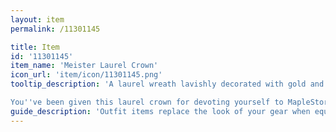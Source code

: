 ```yaml
---
layout: item
permalink: /11301145

title: Item
id: '11301145'
item_name: 'Meister Laurel Crown'
icon_url: 'item/icon/11301145.png'
tooltip_description: 'A laurel wreath lavishly decorated with gold and feathers. The following phrase is inscribed across the interior.

You''ve been given this laurel crown for devoting yourself to MapleStory 2. It contains our hope that your brilliant exploits will grow and inspire others across Maple World. Keep on adventuring and creating, and may the blessings of the goddess of light be with you always...'
guide_description: 'Outfit items replace the look of your gear when equipped.'
---
```

